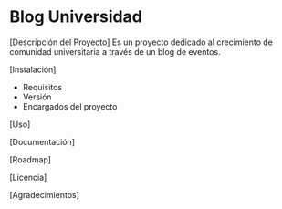 # Blog Universidad

[Descripción del Proyecto]
Es un proyecto dedicado al crecimiento de comunidad universitaria a través de un blog de eventos.

[Instalación]
- Requisitos
- Versión
- Encargados del proyecto

[Uso]

[Documentación]


[Roadmap]


[Licencia]

[Agradecimientos]
